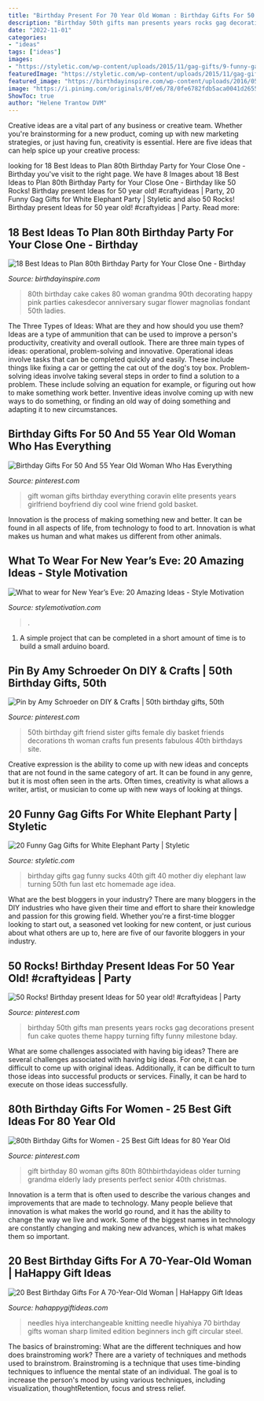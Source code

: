 ```yaml
---
title: "Birthday Present For 70 Year Old Woman : Birthday Gifts For 50 And 55 Year Old Woman Who Has Everything"
description: "Birthday 50th gifts man presents years rocks gag decorations present fun cake quotes theme happy turning fifty funny milestone bday"
date: "2022-11-01"
categories:
- "ideas"
tags: ["ideas"]
images:
- "https://styletic.com/wp-content/uploads/2015/11/gag-gifts/9-funny-gag-gifts.jpg"
featuredImage: "https://styletic.com/wp-content/uploads/2015/11/gag-gifts/9-funny-gag-gifts.jpg"
featured_image: "https://birthdayinspire.com/wp-content/uploads/2016/05/clip_image021-3.jpg"
image: "https://i.pinimg.com/originals/0f/e6/78/0fe6782fdb5aca0041d2655e0c97c78a.jpg"
ShowToc: true
author: "Helene Trantow DVM"
---
```



Creative ideas are a vital part of any business or creative team. Whether you're brainstorming for a new product, coming up with new marketing strategies, or just having fun, creativity is essential. Here are five ideas that can help spice up your creative process:

	

		
looking for 18 Best Ideas to Plan 80th Birthday Party for Your Close One - Birthday you've visit to the right page. We have 8 Images about 18 Best Ideas to Plan 80th Birthday Party for Your Close One - Birthday like 50 Rocks! Birthday present Ideas for 50 year old! #craftyideas | Party, 20 Funny Gag Gifts for White Elephant Party | Styletic and also 50 Rocks! Birthday present Ideas for 50 year old! #craftyideas | Party. Read more:
		
    
## 18 Best Ideas To Plan 80th Birthday Party For Your Close One - Birthday

<img loading=lazy src="https://birthdayinspire.com/wp-content/uploads/2016/05/clip_image021-3.jpg" onerror="this.onerror=null;this.src='https://tse4.mm.bing.net/th?id=OIP.S4_KW7JZZfcE_EnYk3uPWgHaK0&amp;pid=15.1';" alt="18 Best Ideas to Plan 80th Birthday Party for Your Close One - Birthday">

_Source: birthdayinspire.com_

>80th birthday cake cakes 80 woman grandma 90th decorating happy pink parties cakesdecor anniversary sugar flower magnolias fondant 50th ladies. 

	

The Three Types of Ideas: What are they and how should you use them?
Ideas are a type of ammunition that can be used to improve a person's productivity, creativity and overall outlook. There are three main types of ideas: operational, problem-solving and innovative.
Operational ideas involve tasks that can be completed quickly and easily. These include things like fixing a car or getting the cat out of the dog's toy box. Problem-solving ideas involve taking several steps in order to find a solution to a problem. These include solving an equation for example, or figuring out how to make something work better. Inventive ideas involve coming up with new ways to do something, or finding an old way of doing something and adapting it to new circumstances.

    
## Birthday Gifts For 50 And 55 Year Old Woman Who Has Everything

<img loading=lazy src="https://i.pinimg.com/736x/7b/fa/cc/7bfaccbb5d270647f0d2b9d4d21a7f56.jpg" onerror="this.onerror=null;this.src='https://tse4.mm.bing.net/th?id=OIP.7g2cCFlx-tnVKmfUxW6GhgHaLF&amp;pid=15.1';" alt="Birthday Gifts For 50 And 55 Year Old Woman Who Has Everything">

_Source: pinterest.com_

>gift woman gifts birthday everything coravin elite presents years girlfriend boyfriend diy cool wine friend gold basket. 

	

Innovation is the process of making something new and better. It can be found in all aspects of life, from technology to food to art. Innovation is what makes us human and what makes us different from other animals.

    
## What To Wear For New Year’s Eve: 20 Amazing Ideas - Style Motivation

<img loading=lazy src="http://www.stylemotivation.com/wp-content/uploads/2013/12/What-to-wear-for-New-Year’s-Eve-20-Amazing-Ideas-15.jpg" onerror="this.onerror=null;this.src='https://tse2.mm.bing.net/th?id=OIP.5KFm9ScrjYzYNrasGRrolQHaK3&amp;pid=15.1';" alt="What to wear for New Year’s Eve: 20 Amazing Ideas - Style Motivation">

_Source: stylemotivation.com_

>. 

	

1. A simple project that can be completed in a short amount of time is to build a small arduino board.

    
## Pin By Amy Schroeder On DIY &amp; Crafts | 50th Birthday Gifts, 50th

<img loading=lazy src="https://i.pinimg.com/originals/0f/e6/78/0fe6782fdb5aca0041d2655e0c97c78a.jpg" onerror="this.onerror=null;this.src='https://tse1.mm.bing.net/th?id=OIP.L5dVHdyUndHLo9qc9m3pOQHaJ4&amp;pid=15.1';" alt="Pin by Amy Schroeder on DIY &amp; Crafts | 50th birthday gifts, 50th">

_Source: pinterest.com_

>50th birthday gift friend sister gifts female diy basket friends decorations th woman crafts fun presents fabulous 40th birthdays site. 

	

Creative expression is the ability to come up with new ideas and concepts that are not found in the same category of art. It can be found in any genre, but it is most often seen in the arts. Often times, creativity is what allows a writer, artist, or musician to come up with new ways of looking at things.

    
## 20 Funny Gag Gifts For White Elephant Party | Styletic

<img loading=lazy src="https://styletic.com/wp-content/uploads/2015/11/gag-gifts/9-funny-gag-gifts.jpg" onerror="this.onerror=null;this.src='https://tse2.mm.bing.net/th?id=OIP.fn3nHOHGekHt-61gWE0DeQHaLD&amp;pid=15.1';" alt="20 Funny Gag Gifts for White Elephant Party | Styletic">

_Source: styletic.com_

>birthday gifts gag funny sucks 40th gift 40 mother diy elephant law turning 50th fun last etc homemade age idea. 

	

What are the best bloggers in your industry?
There are many bloggers in the DIY industries who have given their time and effort to share their knowledge and passion for this growing field. Whether you're a first-time blogger looking to start out, a seasoned vet looking for new content, or just curious about what others are up to, here are five of our favorite bloggers in your industry.

    
## 50 Rocks! Birthday Present Ideas For 50 Year Old! #craftyideas | Party

<img loading=lazy src="https://i.pinimg.com/736x/bd/61/74/bd617400660cdefa0aba3e5591632f67---year-old-birthday-ideas--birthday.jpg?b=t" onerror="this.onerror=null;this.src='https://tse3.mm.bing.net/th?id=OIP.vzF6BreIiwlfY8WvaO2LswHaJO&amp;pid=15.1';" alt="50 Rocks! Birthday present Ideas for 50 year old! #craftyideas | Party">

_Source: pinterest.com_

>birthday 50th gifts man presents years rocks gag decorations present fun cake quotes theme happy turning fifty funny milestone bday. 

	

What are some challenges associated with having big ideas?
There are several challenges associated with having big ideas. For one, it can be difficult to come up with original ideas. Additionally, it can be difficult to turn those ideas into successful products or services. Finally, it can be hard to execute on those ideas successfully.

    
## 80th Birthday Gifts For Women - 25 Best Gift Ideas For 80 Year Old

<img loading=lazy src="https://i.pinimg.com/736x/4a/35/81/4a35811fce8f4d882b9598a85a0fa187.jpg" onerror="this.onerror=null;this.src='https://tse4.mm.bing.net/th?id=OIP.xTXgtMB6EFHC3NN68g7WqgHaLH&amp;pid=15.1';" alt="80th Birthday Gifts for Women - 25 Best Gift Ideas for 80 Year Old">

_Source: pinterest.com_

>gift birthday 80 woman gifts 80th 80thbirthdayideas older turning grandma elderly lady presents perfect senior 40th christmas. 

	

Innovation is a term that is often used to describe the various changes and improvements that are made to technology. Many people believe that innovation is what makes the world go round, and it has the ability to change the way we live and work. Some of the biggest names in technology are constantly changing and making new advances, which is what makes them so important.

    
## 20 Best Birthday Gifts For A 70-Year-Old Woman | HaHappy Gift Ideas

<img loading=lazy src="https://hahappygiftideas.com/wp-content/uploads/2017/06/Hiya-Hiya-Interchangeable-Needle-Set.jpg" onerror="this.onerror=null;this.src='https://tse2.mm.bing.net/th?id=OIP.LNwQ-hr5ZNu_VZDpE96SpAHaLt&amp;pid=15.1';" alt="20 Best Birthday Gifts For A 70-Year-Old Woman | HaHappy Gift Ideas">

_Source: hahappygiftideas.com_

>needles hiya interchangeable knitting needle hiyahiya 70 birthday gifts woman sharp limited edition beginners inch gift circular steel. 

	

The basics of brainstroming: What are the different techniques and how does brainstroming work?
There are a variety of techniques and methods used to brainstrom. Brainstroming is a technique that uses time-binding techniques to influence the mental state of an individual. The goal is to increase the person's mood by using various techniques, including visualization, thoughtRetention, focus and stress relief.


